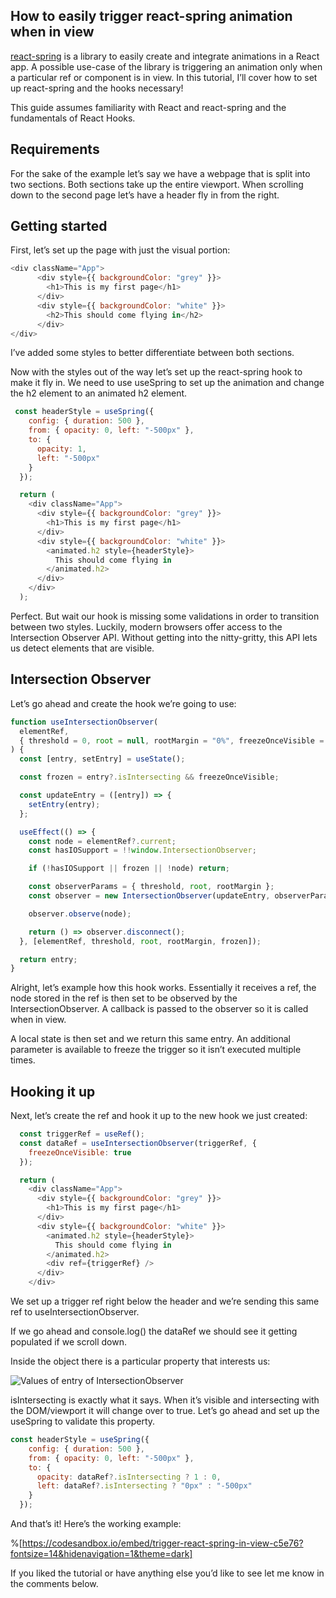 ## How to easily trigger react-spring animation when in view

[react-spring](https://react-spring.io/) is a library to easily create and integrate animations in a React app. A possible use-case of the library is triggering an animation only when a particular ref or component is in view. In this tutorial, I’ll cover how to set up react-spring and the hooks necessary!

This guide assumes familiarity with React and react-spring and the fundamentals of React Hooks.

## Requirements

For the sake of the example let’s say we have a webpage that is split into two sections. Both sections take up the entire viewport. When scrolling down to the second page let’s have a header fly in from the right.

## Getting started

First, let’s set up the page with just the visual portion:

```js
<div className="App">
      <div style={{ backgroundColor: "grey" }}>
        <h1>This is my first page</h1>
      </div>
      <div style={{ backgroundColor: "white" }}>
        <h2>This should come flying in</h2>
      </div>
</div>
```

I’ve added some styles to better differentiate between both sections.

Now with the styles out of the way let’s set up the react-spring hook to make it fly in. We need to use useSpring to set up the animation and change the h2 element to an animated h2 element.

```js
 const headerStyle = useSpring({
    config: { duration: 500 },
    from: { opacity: 0, left: "-500px" },
    to: {
      opacity: 1,
      left: "-500px"
    }
  });

  return (
    <div className="App">
      <div style={{ backgroundColor: "grey" }}>
        <h1>This is my first page</h1>
      </div>
      <div style={{ backgroundColor: "white" }}>
        <animated.h2 style={headerStyle}>
          This should come flying in
        </animated.h2>
      </div>
    </div>
  );
```

Perfect. But wait our hook is missing some validations in order to transition between two styles. Luckily, modern browsers offer access to the Intersection Observer API. Without getting into the nitty-gritty, this API lets us detect elements that are visible.

## Intersection Observer
Let’s go ahead and create the hook we’re going to use:

```js
function useIntersectionObserver(
  elementRef,
  { threshold = 0, root = null, rootMargin = "0%", freezeOnceVisible = false }
) {
  const [entry, setEntry] = useState();

  const frozen = entry?.isIntersecting && freezeOnceVisible;

  const updateEntry = ([entry]) => {
    setEntry(entry);
  };

  useEffect(() => {
    const node = elementRef?.current;
    const hasIOSupport = !!window.IntersectionObserver;

    if (!hasIOSupport || frozen || !node) return;

    const observerParams = { threshold, root, rootMargin };
    const observer = new IntersectionObserver(updateEntry, observerParams);

    observer.observe(node);

    return () => observer.disconnect();
  }, [elementRef, threshold, root, rootMargin, frozen]);

  return entry;
}
```

Alright, let’s example how this hook works. Essentially it receives a ref, the node stored in the ref is then set to be observed by the IntersectionObserver. A callback is passed to the observer so it is called when in view.

A local state is then set and we return this same entry. An additional parameter is available to freeze the trigger so it isn’t executed multiple times.

## Hooking it up

Next, let’s create the ref and hook it up to the new hook we just created:

```js
  const triggerRef = useRef();
  const dataRef = useIntersectionObserver(triggerRef, {
    freezeOnceVisible: true
  });

  return (
    <div className="App">
      <div style={{ backgroundColor: "grey" }}>
        <h1>This is my first page</h1>
      </div>
      <div style={{ backgroundColor: "white" }}>
        <animated.h2 style={headerStyle}>
          This should come flying in
        </animated.h2>
        <div ref={triggerRef} />
      </div>
    </div>
```

We set up a trigger ref right below the header and we’re sending this same ref to useIntersectionObserver.

If we go ahead and console.log() the dataRef we should see it getting populated if we scroll down.

Inside the object there is a particular property that interests us:

![Values of entry of IntersectionObserver](https://cdn.hashnode.com/res/hashnode/image/upload/v1649284965533/-_BvEv6jp.png)

isIntersecting is exactly what it says. When it’s visible and intersecting with the DOM/viewport it will change over to true. Let’s go ahead and set up the useSpring to validate this property.

```js
const headerStyle = useSpring({
    config: { duration: 500 },
    from: { opacity: 0, left: "-500px" },
    to: {
      opacity: dataRef?.isIntersecting ? 1 : 0,
      left: dataRef?.isIntersecting ? "0px" : "-500px"
    }
  });
```

And that’s it! Here’s the working example:

%[https://codesandbox.io/embed/trigger-react-spring-in-view-c5e76?fontsize=14&hidenavigation=1&theme=dark]

If you liked the tutorial or have anything else you’d like to see let me know in the comments below.